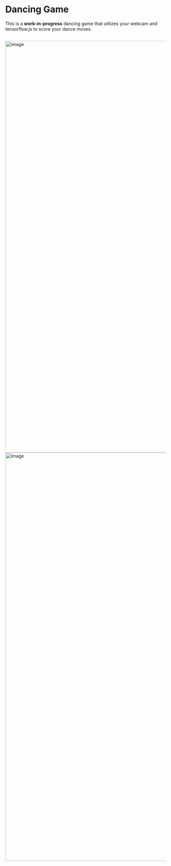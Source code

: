 # Dancing Game
This is a **work-in-progress** dancing game that utilizes your webcam and tensorflow.js to score your dance moves.

##
<img width="1289" alt="image" src="https://user-images.githubusercontent.com/107992457/236453799-9fe24d3c-8c97-4d12-be30-d48b678f4888.png">
<img width="1279" alt="image" src="https://user-images.githubusercontent.com/107992457/236454296-43770a2f-3e31-4475-986d-111cbce1b2e0.png">
